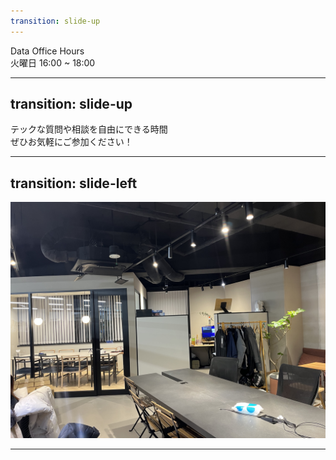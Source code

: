 ```yaml
---
transition: slide-up
---
```


<div className="text-[4.5rem] font-bold">Data Office Hours</div>
<div className="text-gray-500 text-[2rem]">火曜日 16:00 ~ 18:00</div>


---
transition: slide-up
---
<div className="text-[3.3rem] font-bold">
  テックな質問や相談を自由にできる時間
</div>
<div className="text-gray-500 text-[2rem]">
  ぜひお気軽にご参加ください！
</div>


---
transition: slide-left
---

<img src="./01.jpg" className="w-[500px] rounded-lg" />

---

